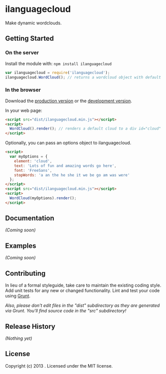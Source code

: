 # ilanguagecloud

Make dynamic wordclouds.

## Getting Started
### On the server
Install the module with: `npm install ilanguagecloud`

```javascript
var ilanguagecloud = require('ilanguagecloud');
ilanguagecloud.WordCloud(); // returns a wordcloud object with default options
```

### In the browser
Download the [production version][min] or the [development version][max].

[min]: https://raw.github.com//ilanguagecloud/master/dist/ilanguagecloud.min.js
[max]: https://raw.github.com//ilanguagecloud/master/dist/ilanguagecloud.js

In your web page:

```html
<script src="dist/ilanguagecloud.min.js"></script>
<script>
  WordCloud().render(); // renders a default cloud to a div id="cloud" if exists
</script>
```

Optionally, you can pass an options object to ilanguagecloud.

```html
<script>
  var myOptions = {
    element: 'cloud',
    text: 'Lots of fun and amazing words go here',
    font: 'FreeSans',
    stopWords: 'a an the he she it we be go am was were'
  };
</script>
<script src="dist/ilanguagecloud.min.js"></script>
<script>
  WordCloud(myOptions).render();
</script>
```

## Documentation
_(Coming soon)_

## Examples
_(Coming soon)_

## Contributing
In lieu of a formal styleguide, take care to maintain the existing coding style. Add unit tests for any new or changed functionality. Lint and test your code using [Grunt](http://gruntjs.com/).

_Also, please don't edit files in the "dist" subdirectory as they are generated via Grunt. You'll find source code in the "src" subdirectory!_

## Release History
_(Nothing yet)_

## License
 
 Copyright (c) 2013 . Licensed under the MIT license.
